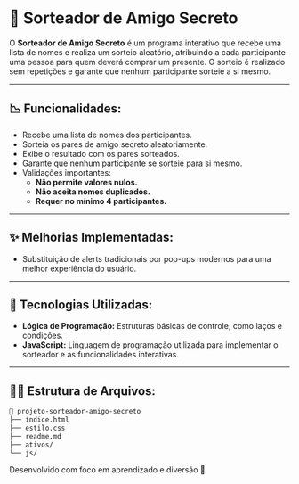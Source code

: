 # 🎁 Sorteador de Amigo Secreto

O **Sorteador de Amigo Secreto** é um programa interativo que recebe uma lista de nomes e realiza um sorteio aleatório, atribuindo a cada participante uma pessoa para quem deverá comprar um presente. O sorteio é realizado sem repetições e garante que nenhum participante sorteie a si mesmo.

---

## 📉 **Funcionalidades:**
- Recebe uma lista de nomes dos participantes.
- Sorteia os pares de amigo secreto aleatoriamente.
- Exibe o resultado com os pares sorteados.
- Garante que nenhum participante se sorteie para si mesmo.
- Validações importantes:
  - **Não permite valores nulos.**
  - **Não aceita nomes duplicados.**
  - **Requer no mínimo 4 participantes.**

---

## ✨ **Melhorias Implementadas:**
- Substituição de alerts tradicionais por pop-ups modernos para uma melhor experiência do usuário.

---

## 🧩 **Tecnologias Utilizadas:**
- **Lógica de Programação:** Estruturas básicas de controle, como laços e condições.
- **JavaScript:** Linguagem de programação utilizada para implementar o sorteador e as funcionalidades interativas.

---

## 💁️‍♀️ **Estrutura de Arquivos:**  
```bash
📆 projeto-sorteador-amigo-secreto
├── índice.html
├── estilo.css
├── readme.md
├── ativos/
└── js/
```
Desenvolvido com foco em aprendizado e diversão 🚀
